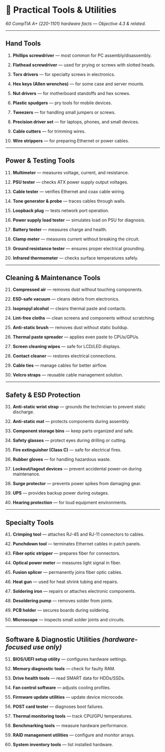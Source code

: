 # **🧰 Practical Tools & Utilities**

*60 CompTIA A+ (220-1101) hardware facts — Objective 4.3 & related.*

---

## **Hand Tools**

1. **Phillips screwdriver** — most common for PC assembly/disassembly.

2. **Flathead screwdriver** — used for prying or screws with slotted heads.

3. **Torx drivers** — for specialty screws in electronics.

4. **Hex keys (Allen wrenches)** — for some case and server mounts.

5. **Nut drivers** — for motherboard standoffs and hex screws.

6. **Plastic spudgers** — pry tools for mobile devices.

7. **Tweezers** — for handling small jumpers or screws.

8. **Precision driver set** — for laptops, phones, and small devices.

9. **Cable cutters** — for trimming wires.

10. **Wire strippers** — for preparing Ethernet or power cables.

---

## **Power & Testing Tools**

11. **Multimeter** — measures voltage, current, and resistance.

12. **PSU tester** — checks ATX power supply output voltages.

13. **Cable tester** — verifies Ethernet and coax cable wiring.

14. **Tone generator & probe** — traces cables through walls.

15. **Loopback plug** — tests network port operation.

16. **Power supply load tester** — simulates load on PSU for diagnosis.

17. **Battery tester** — measures charge and health.

18. **Clamp meter** — measures current without breaking the circuit.

19. **Ground resistance tester** — ensures proper electrical grounding.

20. **Infrared thermometer** — checks surface temperatures safely.

---

## **Cleaning & Maintenance Tools**

21. **Compressed air** — removes dust without touching components.

22. **ESD-safe vacuum** — cleans debris from electronics.

23. **Isopropyl alcohol** — cleans thermal paste and contacts.

24. **Lint-free cloths** — clean screens and components without scratching.

25. **Anti-static brush** — removes dust without static buildup.

26. **Thermal paste spreader** — applies even paste to CPUs/GPUs.

27. **Screen cleaning wipes** — safe for LCD/LED displays.

28. **Contact cleaner** — restores electrical connections.

29. **Cable ties** — manage cables for better airflow.

30. **Velcro straps** — reusable cable management solution.

---

## **Safety & ESD Protection**

31. **Anti-static wrist strap** — grounds the technician to prevent static discharge.

32. **Anti-static mat** — protects components during assembly.

33. **Component storage bins** — keep parts organized and safe.

34. **Safety glasses** — protect eyes during drilling or cutting.

35. **Fire extinguisher (Class C)** — safe for electrical fires.

36. **Rubber gloves** — for handling hazardous waste.

37. **Lockout/tagout devices** — prevent accidental power-on during maintenance.

38. **Surge protector** — prevents power spikes from damaging gear.

39. **UPS** — provides backup power during outages.

40. **Hearing protection** — for loud equipment environments.

---

## **Specialty Tools**

41. **Crimping tool** — attaches RJ-45 and RJ-11 connectors to cables.

42. **Punchdown tool** — terminates Ethernet cables in patch panels.

43. **Fiber optic stripper** — prepares fiber for connectors.

44. **Optical power meter** — measures light signal in fiber.

45. **Fusion splicer** — permanently joins fiber optic cables.

46. **Heat gun** — used for heat shrink tubing and repairs.

47. **Soldering iron** — repairs or attaches electronic components.

48. **Desoldering pump** — removes solder from joints.

49. **PCB holder** — secures boards during soldering.

50. **Microscope** — inspects small solder joints and circuits.

---

## **Software & Diagnostic Utilities *(hardware-focused use only)***

51. **BIOS/UEFI setup utility** — configures hardware settings.

52. **Memory diagnostic tools** — check for faulty RAM.

53. **Drive health tools** — read SMART data for HDDs/SSDs.

54. **Fan control software** — adjusts cooling profiles.

55. **Firmware update utilities** — update device microcode.

56. **POST card tester** — diagnoses boot failures.

57. **Thermal monitoring tools** — track CPU/GPU temperatures.

58. **Benchmarking tools** — measure hardware performance.

59. **RAID management utilities** — configure and monitor arrays.

60. **System inventory tools** — list installed hardware.

